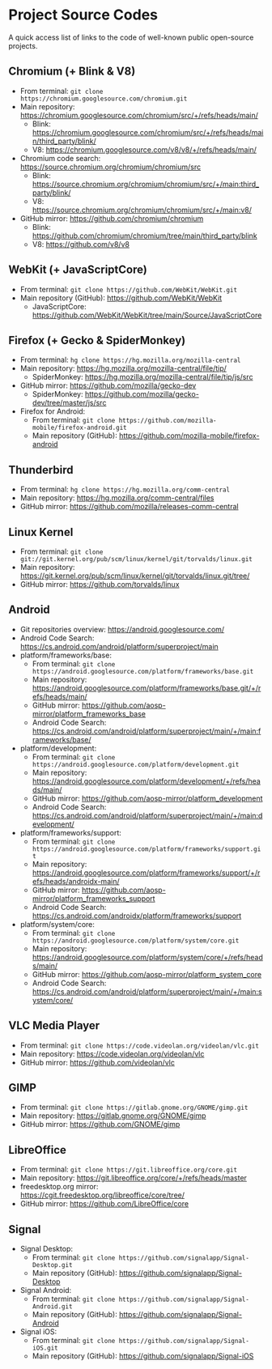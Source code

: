 
# Project Source Codes

A quick access list of links to the code of well-known public open-source projects.

## Chromium (+ Blink & V8)

- From terminal: `git clone https://chromium.googlesource.com/chromium.git`
- Main repository: https://chromium.googlesource.com/chromium/src/+/refs/heads/main/
	- Blink: https://chromium.googlesource.com/chromium/src/+/refs/heads/main/third_party/blink/
	- V8: https://chromium.googlesource.com/v8/v8/+/refs/heads/main/
- Chromium code search: https://source.chromium.org/chromium/chromium/src
	- Blink: https://source.chromium.org/chromium/chromium/src/+/main:third_party/blink/
	- V8: https://source.chromium.org/chromium/chromium/src/+/main:v8/
- GitHub mirror: https://github.com/chromium/chromium
	- Blink: https://github.com/chromium/chromium/tree/main/third_party/blink
	- V8: https://github.com/v8/v8

## WebKit (+ JavaScriptCore)

- From terminal: `git clone https://github.com/WebKit/WebKit.git`
- Main repository (GitHub): https://github.com/WebKit/WebKit
	- JavaScriptCore: https://github.com/WebKit/WebKit/tree/main/Source/JavaScriptCore

## Firefox (+ Gecko & SpiderMonkey)

- From terminal: `hg clone https://hg.mozilla.org/mozilla-central`
- Main repository: https://hg.mozilla.org/mozilla-central/file/tip/
	- SpiderMonkey: https://hg.mozilla.org/mozilla-central/file/tip/js/src
- GitHub mirror: https://github.com/mozilla/gecko-dev
	- SpiderMonkey: https://github.com/mozilla/gecko-dev/tree/master/js/src
- Firefox for Android:
	- From terminal: `git clone https://github.com/mozilla-mobile/firefox-android.git`
	- Main repository (GitHub): https://github.com/mozilla-mobile/firefox-android

## Thunderbird

- From terminal: `hg clone https://hg.mozilla.org/comm-central`
- Main repository: https://hg.mozilla.org/comm-central/files
- GitHub mirror: https://github.com/mozilla/releases-comm-central

## Linux Kernel

- From terminal: `git clone git://git.kernel.org/pub/scm/linux/kernel/git/torvalds/linux.git`
- Main repository: https://git.kernel.org/pub/scm/linux/kernel/git/torvalds/linux.git/tree/
- GitHub mirror: https://github.com/torvalds/linux

## Android

- Git repositories overview: https://android.googlesource.com/
- Android Code Search: https://cs.android.com/android/platform/superproject/main
- platform/frameworks/base:
	- From terminal: `git clone https://android.googlesource.com/platform/frameworks/base.git`
	- Main repository: https://android.googlesource.com/platform/frameworks/base.git/+/refs/heads/main/
	- GitHub mirror: https://github.com/aosp-mirror/platform_frameworks_base
	- Android Code Search: https://cs.android.com/android/platform/superproject/main/+/main:frameworks/base/
- platform/development:
	- From terminal: `git clone https://android.googlesource.com/platform/development.git`
	- Main repository: https://android.googlesource.com/platform/development/+/refs/heads/main/
	- GitHub mirror: https://github.com/aosp-mirror/platform_development
	- Android Code Search: https://cs.android.com/android/platform/superproject/main/+/main:development/
- platform/frameworks/support:
	- From terminal: `git clone https://android.googlesource.com/platform/frameworks/support.git`
	- Main repository: https://android.googlesource.com/platform/frameworks/support/+/refs/heads/androidx-main/
	- GitHub mirror: https://github.com/aosp-mirror/platform_frameworks_support
	- Android Code Search: https://cs.android.com/androidx/platform/frameworks/support
- platform/system/core:
	- From terminal: `git clone https://android.googlesource.com/platform/system/core.git`
	- Main repository: https://android.googlesource.com/platform/system/core/+/refs/heads/main/
	- GitHub mirror: https://github.com/aosp-mirror/platform_system_core
	- Android Code Search: https://cs.android.com/android/platform/superproject/main/+/main:system/core/

## VLC Media Player

- From terminal: `git clone https://code.videolan.org/videolan/vlc.git`
- Main repository: https://code.videolan.org/videolan/vlc
- GitHub mirror: https://github.com/videolan/vlc

## GIMP

- From terminal: `git clone https://gitlab.gnome.org/GNOME/gimp.git`
- Main repository: https://gitlab.gnome.org/GNOME/gimp
- GitHub mirror: https://github.com/GNOME/gimp

## LibreOffice

- From terminal: `git clone https://git.libreoffice.org/core.git`
- Main repository: https://git.libreoffice.org/core/+/refs/heads/master
- freedesktop.org mirror: https://cgit.freedesktop.org/libreoffice/core/tree/
- GitHub mirror: https://github.com/LibreOffice/core

## Signal
- Signal Desktop:
	- From terminal: `git clone https://github.com/signalapp/Signal-Desktop.git`
	- Main repository (GitHub): https://github.com/signalapp/Signal-Desktop
- Signal Android:
	- From terminal: `git clone https://github.com/signalapp/Signal-Android.git`
	- Main repository (GitHub): https://github.com/signalapp/Signal-Android
- Signal iOS:
	- From terminal: `git clone https://github.com/signalapp/Signal-iOS.git`
	- Main repository (GitHub): https://github.com/signalapp/Signal-iOS


